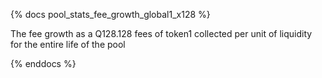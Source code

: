 {% docs pool_stats_fee_growth_global1_x128 %}

The fee growth as a Q128.128 fees of token1 collected per unit of liquidity for the entire life of the pool

{% enddocs %}